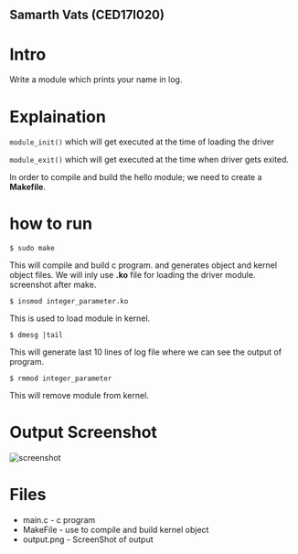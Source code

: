 ## Samarth Vats (CED17I020)
# Intro
Write a module which prints your name in log.
# Explaination
```module_init()```  which will get executed at the time of loading the driver

```module_exit()``` which will get executed at the time when driver gets exited.

In order to compile and build the hello module; we need to create a **Makefile**.


# how to run
```
$ sudo make
```

This will compile and build c program. and generates object and kernel object files. We will inly use **.ko** file for loading the driver module.
screenshot after make.


```
$ insmod integer_parameter.ko
```
This is used to load module in kernel.
```
$ dmesg |tail
```
This will generate last 10 lines of log file where we can see the output of program.
```
$ rmmod integer_parameter
```
This will remove module from kernel.
# Output Screenshot
![screenshot](Ouput.png)

# Files
* main.c - c program
* MakeFile - use to compile and build kernel object
* output.png - ScreenShot of output
